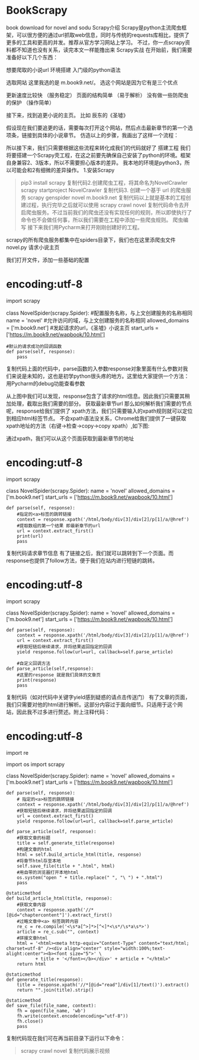 # BookScrapy
book download for novel and sodu
Scrapy介绍
Scrapy是python主流爬虫框架，可以很方便的通过url抓取web信息，同时与传统的requests库相比，提供了更多的工具和更高的并发。推荐从官方学习网站上学习。
不过，你一点scrapy资料都不知道也没有关系，读完本文一样能撸出来
Scrapy实战
在开始前，我们需要准备好以下几个东西：

想要爬取的小说url
环境搭建
入门级的python语法

选取网站
这里我选的是 m.book9.net/。 选这个网站是因为它有是三个优点

更新速度比较快 （服务稳定）
页面的结构简单 （易于解析）
没有做一些防爬虫的保护 （操作简单）

接下来，找到追更小说的主页。
比如 辰东的《圣墟》

假设现在我们要追更的话，需要每次打开这个网站，然后点击最新章节的第一个选项条，链接到具体的小说章节。
仿造以上的步骤，我画出了这样一个流程：

所以接下来，我们只需要根据这些流程来转化成我们的代码就好了
搭建工程
我们将要搭建一个Scrapy壳工程，在这之前要先确保自己安装了python的环境。框架自身兼容2、3版本，所以不需要担心版本的差异。
我本地的环境是python3，所以可能会和2有细微的差异操作。
1.安装Scrapy
> pip3 install scrapy
复制代码2.创建爬虫工程，将其命名为NovelCrawler
> scrapy startproject NovelCrawler
复制代码3. 创建一个基于 url 的爬虫服务
> scrapy genspider novel m.book9.net
复制代码以上就是基本的工程创建过程，执行完毕之后就可以使用
> scrapy crawl novel
复制代码命令去开启爬虫服务。不过当前我们的爬虫还没有实现任何的规则，所以即使执行了命令也不会做任何事，所以我们需要在工程中添加一些爬虫规则。
爬虫编写
接下来我们用Pycharm来打开刚刚创建好的工程。

scrapy的所有爬虫服务都集中在spiders目录下，我们也在这里添爬虫文件novel.py
请求小说主页

我们打开文件，添加一些基础的配置
# encoding:utf-8

import scrapy

class NovelSpider(scrapy.Spider):
    #配置服务名称，与上文创建服务的名称相同
    name = 'novel' 
    #允许访问的域，与上文创建服务的名称相同
    allowed_domains = ['m.book9.net'] 
    #发起请求的url，《圣墟》小说主页
    start_urls = ['https://m.book9.net/wapbook/10.html'] 

	#默认的请求成功的回调函数
    def parse(self, response): 
        pass

复制代码上面的代码中，parse函数的入参数response对象里面有什么参数对我们来说是未知的，这也是初学python很头疼的地方。这里给大家提供一个方法：用Pycharm的debug功能查看参数

从上图中我们可以发现，response包含了请求的html信息。因此我们只需要其稍加处理，截取出我们需要的部分。
获取最新章节url
那么如何解析我们需要的节点呢，response给我们提供了
xpath方法，我们只需要输入的xpath规则就可以定位到相应html标签节点。
不会xpath语法没关系，Chrome给我们提供了一键获取xpath地址的方法（右键->检查->copy->copy xpath）,如下图:

通过xpath，我们可以从这个页面获取到最新章节的地址
# encoding:utf-8

import scrapy

class NovelSpider(scrapy.Spider):
    name = 'novel'
    allowed_domains = ['m.book9.net']
    start_urls = ['https://m.book9.net/wapbook/10.html']

    def parse(self, response):
    	#指定的<a>标签的跳转链接
        context = response.xpath('/html/body/div[3]/div[2]/p[1]/a/@href')   
        #提取数组的第一个结果 即最新章节的url
        url = context.extract_first()  
        print(url) 
        pass

复制代码请求章节信息
有了链接之后，我们就可以跳转到下一个页面。而response也提供了follow方法，便于我们在站内进行短链的跳转。
# encoding:utf-8

import scrapy

class NovelSpider(scrapy.Spider):
    name = 'novel'
    allowed_domains = ['m.book9.net']
    start_urls = ['https://m.book9.net/wapbook/10.html']

    def parse(self, response):
        context = response.xpath('/html/body/div[3]/div[2]/p[1]/a/@href') 
        url = context.extract_first()
        #获取短链后继续请求，并将结果返回指定的回调
        yield response.follow(url=url, callback=self.parse_article)
        
        #自定义回调方法
    def parse_article(self,response): 
    	#这里的response 就是我们具体的文章页
        print(response)
        pass

复制代码（如对代码中关键字yield感到疑惑的请点击传送门）
有了文章的页面，我们只需要对他的html进行解析。这部分内容过于面向细节。只适用于这个网站，因此我不过多进行赘述。附上注释代码：
# encoding:utf-8
import re

import os
import scrapy

class NovelSpider(scrapy.Spider):
    name = 'novel'
    allowed_domains = ['m.book9.net']
    start_urls = ['https://m.book9.net/wapbook/10.html']

    def parse(self, response):
    	# 指定的<a>标签的跳转链接
        context = response.xpath('/html/body/div[3]/div[2]/p[1]/a/@href')  
        #获取短链后继续请求，并将结果返回指定的回调
        url = context.extract_first() 
        yield response.follow(url=url, callback=self.parse_article)   

    def parse_article(self, response):
        #获取文章的标题
        title = self.generate_title(response) 
        #构建文章的html
        html = self.build_article_html(title, response)  
        #将章节html存至本地
        self.save_file(title + ".html", html)
        #用自带的浏览器打开本地html
        os.system("open " + title.replace(" ", "\ ") + ".html")   
        pass

    @staticmethod
    def build_article_html(title, response):
        #获取文章内容
        context = response.xpath('//*[@id="chaptercontent"]').extract_first()
        #过略文章中<a> 标签跳转内容
        re_c = re.compile('<\s*a[^>]*>[^<]*<\s*/\s*a\s*>')
        article = re_c.sub("", context)  
        #拼接文章html
        html = '<html><meta http-equiv="Content-Type" content="text/html; charset=utf-8" /><div align="center" style="width:100%;text-alight:center"><b><font size="5">' \
               + title + '</font></b></div>' + article + "</html>"   
        return html

    @staticmethod
    def generate_title(response):
        title = response.xpath('//*[@id="read"]/div[1]/text()').extract()
        return "".join(title).strip()

    @staticmethod
    def save_file(file_name, context):
        fh = open(file_name, 'wb')
        fh.write(context.encode(encoding="utf-8"))
        fh.close()
        pass
复制代码现在我们可在再当前目录下运行以下命令：
> scrapy crawl novel
复制代码展示视频

